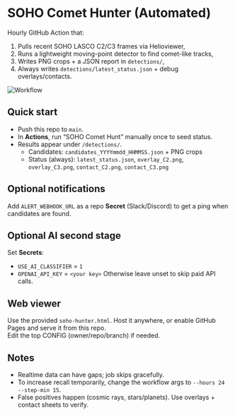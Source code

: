 # SOHO Comet Hunter (Automated)

Hourly GitHub Action that:
1) Pulls recent SOHO LASCO C2/C3 frames via Helioviewer,
2) Runs a lightweight moving-point detector to find comet-like tracks,
3) Writes PNG crops + a JSON report in `detections/`,
4) Always writes `detections/latest_status.json` + debug overlays/contacts.

![Workflow](https://github.com/NAGOHUSA/ONS_SOHOHUNTER/actions/workflows/soho-comet-hunt.yml/badge.svg)

## Quick start
- Push this repo to `main`.
- In **Actions**, run “SOHO Comet Hunt” manually once to seed status.
- Results appear under `/detections/`.  
  - Candidates: `candidates_YYYYmmdd_HHMMSS.json` + PNG crops  
  - Status (always): `latest_status.json`, `overlay_C2.png`, `overlay_C3.png`, `contact_C2.png`, `contact_C3.png`

## Optional notifications
Add `ALERT_WEBHOOK_URL` as a repo **Secret** (Slack/Discord) to get a ping when candidates are found.

## Optional AI second stage
Set **Secrets**:
- `USE_AI_CLASSIFIER` = `1`
- `OPENAI_API_KEY` = `<your key>`
Otherwise leave unset to skip paid API calls.

## Web viewer
Use the provided `soho-hunter.html`. Host it anywhere, or enable GitHub Pages and serve it from this repo.  
Edit the top CONFIG (owner/repo/branch) if needed.

## Notes
- Realtime data can have gaps; job skips gracefully.
- To increase recall temporarily, change the workflow args to `--hours 24 --step-min 15`.
- False positives happen (cosmic rays, stars/planets). Use overlays + contact sheets to verify.
